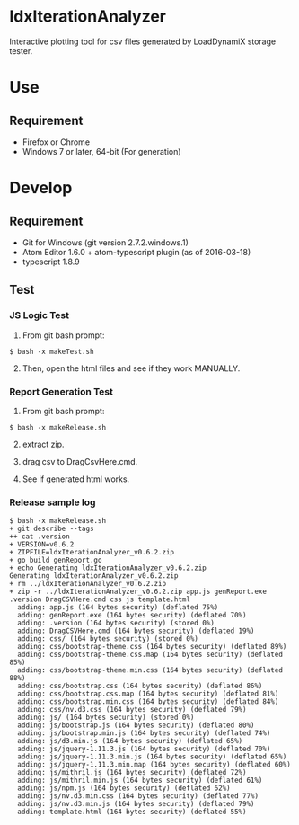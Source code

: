 # ldxIterationAnalyzer
Interactive plotting tool for csv files generated by LoadDynamiX storage tester.

# Use

## Requirement

- Firefox or Chrome
- Windows 7 or later, 64-bit (For generation)

# Develop

## Requirement

- Git for Windows (git version 2.7.2.windows.1)
- Atom Editor 1.6.0 + atom-typescript plugin (as of 2016-03-18)
- typescript 1.8.9

## Test

### JS Logic Test

1) From git bash prompt:
```
$ bash -x makeTest.sh
```
2) Then, open the html files and see if they work MANUALLY.

### Report Generation Test

1) From git bash prompt:
```
$ bash -x makeRelease.sh
```
2) extract zip.

3) drag csv to DragCsvHere.cmd.

4) See if generated html works.

### Release sample log

```
$ bash -x makeRelease.sh
+ git describe --tags
++ cat .version
+ VERSION=v0.6.2
+ ZIPFILE=ldxIterationAnalyzer_v0.6.2.zip
+ go build genReport.go
+ echo Generating ldxIterationAnalyzer_v0.6.2.zip
Generating ldxIterationAnalyzer_v0.6.2.zip
+ rm ../ldxIterationAnalyzer_v0.6.2.zip
+ zip -r ../ldxIterationAnalyzer_v0.6.2.zip app.js genReport.exe .version DragCSVHere.cmd css js template.html
  adding: app.js (164 bytes security) (deflated 75%)
  adding: genReport.exe (164 bytes security) (deflated 70%)
  adding: .version (164 bytes security) (stored 0%)
  adding: DragCSVHere.cmd (164 bytes security) (deflated 19%)
  adding: css/ (164 bytes security) (stored 0%)
  adding: css/bootstrap-theme.css (164 bytes security) (deflated 89%)
  adding: css/bootstrap-theme.css.map (164 bytes security) (deflated 85%)
  adding: css/bootstrap-theme.min.css (164 bytes security) (deflated 88%)
  adding: css/bootstrap.css (164 bytes security) (deflated 86%)
  adding: css/bootstrap.css.map (164 bytes security) (deflated 81%)
  adding: css/bootstrap.min.css (164 bytes security) (deflated 84%)
  adding: css/nv.d3.css (164 bytes security) (deflated 79%)
  adding: js/ (164 bytes security) (stored 0%)
  adding: js/bootstrap.js (164 bytes security) (deflated 80%)
  adding: js/bootstrap.min.js (164 bytes security) (deflated 74%)
  adding: js/d3.min.js (164 bytes security) (deflated 65%)
  adding: js/jquery-1.11.3.js (164 bytes security) (deflated 70%)
  adding: js/jquery-1.11.3.min.js (164 bytes security) (deflated 65%)
  adding: js/jquery-1.11.3.min.map (164 bytes security) (deflated 60%)
  adding: js/mithril.js (164 bytes security) (deflated 72%)
  adding: js/mithril.min.js (164 bytes security) (deflated 61%)
  adding: js/npm.js (164 bytes security) (deflated 62%)
  adding: js/nv.d3.min.css (164 bytes security) (deflated 77%)
  adding: js/nv.d3.min.js (164 bytes security) (deflated 79%)
  adding: template.html (164 bytes security) (deflated 55%)
```
